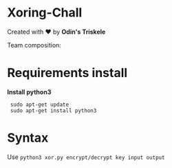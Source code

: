 # Xoring-Chall

Created with ❤️ by **Odin's Triskele**

Team composition:

# Requirements install 

**Install python3**
```
 sudo apt-get update
 sudo apt-get install python3
```
# Syntax


Use `python3 xor.py encrypt/decrypt key input output`

